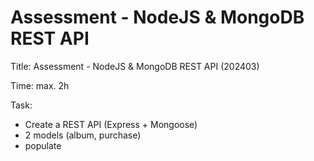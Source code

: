 
# Assessment - NodeJS & MongoDB REST API


Title: Assessment - NodeJS & MongoDB REST API (202403)

Time: max. 2h

Task:
- Create a REST API (Express + Mongoose)
- 2 models (album, purchase)
- populate




